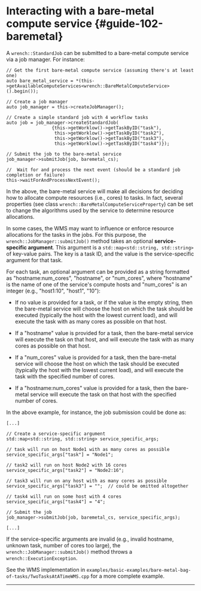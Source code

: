 Interacting with a bare-metal compute service  {#guide-102-baremetal}
=======

A `wrench::StandardJob` can be submitted to a bare-metal compute service
via a job manager. For instance:

~~~~~~~~~~~~~{.cpp}
// Get the first bare-metal compute service (assuming there's at least one)
auto bare_metal_service = *(this->getAvailableComputeServices<wrench::BareMetalComputeService>().begin());

// Create a job manager
auto job_manager = this->createJobManager();

// Create a simple standard job with 4 workflow tasks
auto job = job_manager->createStandardJob(
                 {this->getWorklow()->getTaskByID("task"),
                  this->getWorklow()->getTaskByID("task2"),
                  this->getWorklow()->getTaskByID("task3"),
                  this->getWorklow()->getTaskByID("task4")});

// Submit the job to the bare-metal service
job_manager->submitJob(job, baremetal_cs);

//  Wait for and process the next event (should be a standard job completion or failure)
this->waitForAndProcessNextEvent();
~~~~~~~~~~~~~

In the above, the bare-metal service will make all decisions for deciding
how to allocate compute resources (i.e., cores) to tasks. In fact, several
properties (see class `wrench::BareMetalComputeServiceProperty`) can be set
to change the algorithms used by the service to determine resource
allocations.

In some cases, the WMS may want to influence or enforce resource
allocations for the tasks in the jobs. For this purpose,  the
`wrench::JobManager::submitJob()` method takes an optional
**service-specific argument**. This  argument is a `std::map<std::string,
std::string>` of key-value pairs. The key is a task ID, and the value is
the service-specific argument for that task.

For each task, an optional argument can be provided as a string formatted
as "hostname:num_cores", "hostname", or "num_cores", where "hostname" is the name
of one of the service's compute hosts and "num_cores" is an integer (e.g., "host1:10",
"host1", "10"):

  - If no value is provided for a task, or if the value is the empty string, then the bare-metal
    service will choose the host on which the task should be executed (typically the host with
    the lowest current load), and will execute the task with as many cores as possible on that host. 
  
  - If a "hostname" value is provided for a task, then the bare-metal service will execute the
    task on that host, and will execute the task with as many cores as possible on that host.

  - If a "num_cores" value is provided for a task, then the bare-metal
    service will choose the host on which the task should be executed (typically the host with
    the lowest current load), and will execute the task with the specified number of cores. 

  - If a "hostname:num_cores" value is provided for a task, then the bare-metal service
   will execute the task on that host with the specified number of cores.


In the above  example, for instance, the job  submission could be done  as: 
~~~~~~~~~~~~~{.cpp}
[...]

// Create a service-specific argument
std::map<std::string, std::string> service_specific_args;

// task will run on host Node1 with as many cores as possible
service_specific_args["task"] = "Node1";

// task2 will run on host Node2 with 16 cores
service_specific_args["task2"] = "Node2:16";

// task3 will run on any host with as many cores as possible
service_specific_args["task3"] = "";  // could be omitted altogether

// task4 will run on some host with 4 cores
service_specific_args["task4"] = "4";

// Submit the job
job_manager->submitJob(job, baremetal_cs, service_specific_args);

[...]
~~~~~~~~~~~~~

If the service-specific arguments are invalid (e.g., invalid hostname, unknown task, 
number of cores too large), the `wrench::JobManager::submitJob()` method 
throws a `wrench::ExecutionException`.

See the WMS implementation in `examples/basic-examples/bare-metal-bag-of-tasks/TwoTasksAtATimeWMS.cpp` for a more complete example.


---
